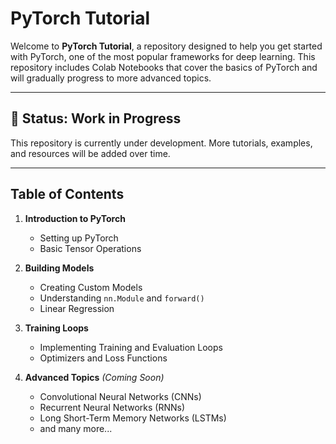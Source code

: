 # PyTorch Tutorial

Welcome to **PyTorch Tutorial**, a repository designed to help you get started with PyTorch, one of the most popular frameworks for deep learning. This repository includes Colab Notebooks that cover the basics of PyTorch and will gradually progress to more advanced topics.

---

## 🚧 Status: Work in Progress  
This repository is currently under development. More tutorials, examples, and resources will be added over time.

---
## Table of Contents

1. **Introduction to PyTorch**  
   - Setting up PyTorch  
   - Basic Tensor Operations  

2. **Building Models**  
   - Creating Custom Models  
   - Understanding `nn.Module` and `forward()`
   - Linear Regression

3. **Training Loops**  
   - Implementing Training and Evaluation Loops  
   - Optimizers and Loss Functions  

4. **Advanced Topics** *(Coming Soon)*
   - Convolutional Neural Networks (CNNs)  
   - Recurrent Neural Networks (RNNs)  
   - Long Short-Term Memory Networks (LSTMs)
   - and many more...
